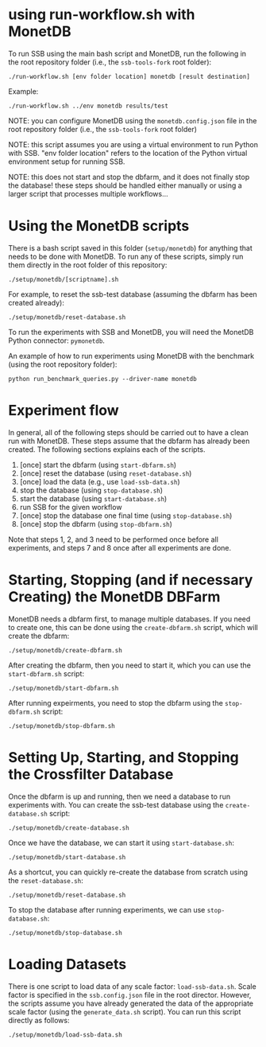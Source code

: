 # using run-workflow.sh with MonetDB
To run SSB using the main bash script and MonetDB, run the following in the root repository folder (i.e., the `ssb-tools-fork` root folder):
```
./run-workflow.sh [env folder location] monetdb [result destination]
```

Example:
```
./run-workflow.sh ../env monetdb results/test
```

NOTE: you can configure MonetDB using the `monetdb.config.json` file in the root repository folder (i.e., the `ssb-tools-fork` root folder)

NOTE: this script assumes you are using a virtual environment to run Python with SSB. "env folder location" refers to the location of the Python virtual environment setup for running SSB.

NOTE: this does not start and stop the dbfarm, and it does not finally stop the database! these steps should be handled either manually or using a larger script that processes multiple workflows...

# Using the MonetDB scripts
There is a bash script saved in this folder (`setup/monetdb`) for anything that needs to be done with MonetDB. To run any of these scripts, simply run them directly in the root folder of this repository:
```
./setup/monetdb/[scriptname].sh
```

For example, to reset the ssb-test database (assuming the dbfarm has been created already):
```
./setup/monetdb/reset-database.sh
```

To run the experiments with SSB and MonetDB, you will need the MonetDB Python connector: `pymonetdb`.

An example of how to run experiments using MonetDB with the benchmark (using the root repository folder):
```
python run_benchmark_queries.py --driver-name monetdb
```

# Experiment flow
In general, all of the following steps should be carried out to have a clean run with MonetDB. These steps assume that the dbfarm has already been created. The following sections explains each of the scripts.
1. [once] start the dbfarm (using `start-dbfarm.sh`)
2. [once] reset the database (using `reset-database.sh`)
3. [once] load the data (e.g., use `load-ssb-data.sh`)
4. stop the database (using `stop-database.sh`)
5. start the database (using `start-database.sh`)
6. run SSB for the given workflow
7. [once] stop the database one final time (using `stop-database.sh`)
8. [once] stop the dbfarm (using `stop-dbfarm.sh`)

Note that steps 1, 2, and 3 need to be performed once before all experiments, and steps 7 and 8 once after all experiments are done.

# Starting, Stopping (and if necessary Creating) the MonetDB DBFarm
MonetDB needs a dbfarm first, to manage multiple databases. If you need to create one, this can be done using the `create-dbfarm.sh` script, which will create the dbfarm:
```
./setup/monetdb/create-dbfarm.sh
```

After creating the dbfarm, then you need to start it, which you can use the `start-dbfarm.sh` script:
```
./setup/monetdb/start-dbfarm.sh
```

After running expeirments, you need to stop the dbfarm using the `stop-dbfarm.sh` script:
```
./setup/monetdb/stop-dbfarm.sh
```

# Setting Up, Starting, and Stopping the Crossfilter Database
Once the dbfarm is up and running, then we need a database to run experiments with. You can create the ssb-test database using the `create-database.sh` script:
```
./setup/monetdb/create-database.sh
```

Once we have the database, we can start it using `start-database.sh`:
```
./setup/monetdb/start-database.sh
```

As a shortcut, you can quickly re-create the database from scratch using the `reset-database.sh`:
```
./setup/monetdb/reset-database.sh
```

To stop the database after running experiments, we can use `stop-database.sh`:
```
./setup/monetdb/stop-database.sh
```

# Loading Datasets
There is one script to load data of any scale factor: `load-ssb-data.sh`. Scale factor is specified in the `ssb.config.json` file in the root director. However, the scripts assume you have already generated the data of the appropriate scale factor (using the `generate_data.sh` script). You can run this script directly as follows:
```
./setup/monetdb/load-ssb-data.sh
```
